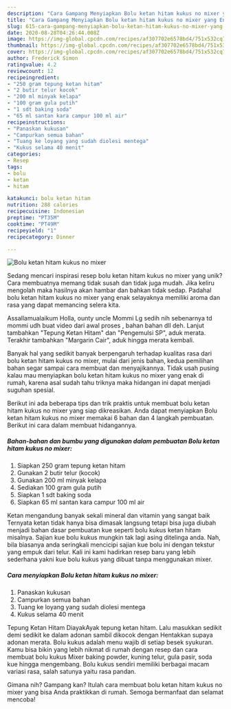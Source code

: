 ```yaml
---
description: "Cara Gampang Menyiapkan Bolu ketan hitam kukus no mixer yang Enak"
title: "Cara Gampang Menyiapkan Bolu ketan hitam kukus no mixer yang Enak"
slug: 615-cara-gampang-menyiapkan-bolu-ketan-hitam-kukus-no-mixer-yang-enak
date: 2020-08-28T04:26:44.008Z
image: https://img-global.cpcdn.com/recipes/af307702e6578bd4/751x532cq70/bolu-ketan-hitam-kukus-no-mixer-foto-resep-utama.jpg
thumbnail: https://img-global.cpcdn.com/recipes/af307702e6578bd4/751x532cq70/bolu-ketan-hitam-kukus-no-mixer-foto-resep-utama.jpg
cover: https://img-global.cpcdn.com/recipes/af307702e6578bd4/751x532cq70/bolu-ketan-hitam-kukus-no-mixer-foto-resep-utama.jpg
author: Frederick Simon
ratingvalue: 4.2
reviewcount: 12
recipeingredient:
- "250 gram tepung ketan hitam"
- "2 butir telur kocok"
- "200 ml minyak kelapa"
- "100 gram gula putih"
- "1 sdt baking soda"
- "65 ml santan kara campur 100 ml air"
recipeinstructions:
- "Panaskan kukusan"
- "Campurkan semua bahan"
- "Tuang ke loyang yang sudah diolesi mentega"
- "Kukus selama 40 menit"
categories:
- Resep
tags:
- bolu
- ketan
- hitam

katakunci: bolu ketan hitam 
nutrition: 288 calories
recipecuisine: Indonesian
preptime: "PT35M"
cooktime: "PT49M"
recipeyield: "1"
recipecategory: Dinner

---
```



![Bolu ketan hitam kukus no mixer](https://img-global.cpcdn.com/recipes/af307702e6578bd4/751x532cq70/bolu-ketan-hitam-kukus-no-mixer-foto-resep-utama.jpg)

Sedang mencari inspirasi resep bolu ketan hitam kukus no mixer yang unik? Cara membuatnya memang tidak susah dan tidak juga mudah. Jika keliru mengolah maka hasilnya akan hambar dan bahkan tidak sedap. Padahal bolu ketan hitam kukus no mixer yang enak selayaknya memiliki aroma dan rasa yang dapat memancing selera kita.

Assallamualaikum Holla, ounty uncle Mommi Lg sedih nih sebenarnya td mommi udh buat video dari awal proses , bahan bahan dll deh. Lanjut tambahkan &#34;Tepung Ketan Hitam&#34; dan &#34;Pengemulsi SP&#34;, aduk merata. Terakhir tambahkan &#34;Margarin Cair&#34;, aduk hingga merata kembali.

Banyak hal yang sedikit banyak berpengaruh terhadap kualitas rasa dari bolu ketan hitam kukus no mixer, mulai dari jenis bahan, kedua pemilihan bahan segar sampai cara membuat dan menyajikannya. Tidak usah pusing kalau mau menyiapkan bolu ketan hitam kukus no mixer yang enak di rumah, karena asal sudah tahu triknya maka hidangan ini dapat menjadi suguhan spesial.


Berikut ini ada beberapa tips dan trik praktis untuk membuat bolu ketan hitam kukus no mixer yang siap dikreasikan. Anda dapat menyiapkan Bolu ketan hitam kukus no mixer memakai 6 bahan dan 4 langkah pembuatan. Berikut ini cara dalam membuat hidangannya.

<!--inarticleads1-->

##### Bahan-bahan dan bumbu yang digunakan dalam pembuatan Bolu ketan hitam kukus no mixer:

1. Siapkan 250 gram tepung ketan hitam
1. Gunakan 2 butir telur (kocok)
1. Gunakan 200 ml minyak kelapa
1. Sediakan 100 gram gula putih
1. Siapkan 1 sdt baking soda
1. Siapkan 65 ml santan kara campur 100 ml air


Ketan mengandung banyak sekali mineral dan vitamin yang sangat baik Ternyata ketan tidak hanya bisa dimasak langsung tetapi bisa juga diubah menjadi bahan dasar pembuatan kue seperti bolu kukus ketan hitam misalnya. Sajian kue bolu kukus mungkin tak lagi asing ditelinga anda. Nah, bila biasanya anda seringkali mencicipi sajian kue bolu ini dengan tekstur yang empuk dari telur. Kali ini kami hadirkan resep baru yang lebih sederhana yakni kue bolu kukus yang dibuat tanpa menggunakan mixer. 

<!--inarticleads2-->

##### Cara menyiapkan Bolu ketan hitam kukus no mixer:

1. Panaskan kukusan
1. Campurkan semua bahan
1. Tuang ke loyang yang sudah diolesi mentega
1. Kukus selama 40 menit


Tepung Ketan Hitam DiayakAyak tepung ketan hitam. Lalu masukkan sedikit demi sedikit ke dalam adonan sambil dikocok dengan Hentakkan supaya adonan merata. Bolu kukus adalah menu wajib di setiap besek syukuran. Kamu bisa bikin yang lebih nikmat di rumah dengan resep dan cara membuat bolu kukus Mixer baking powder, kuning telur, gula pasir, soda kue hingga mengembang. Bolu kukus sendiri memiliki berbagai macam variasi rasa, salah satunya yaitu rasa pandan. 

Gimana nih? Gampang kan? Itulah cara membuat bolu ketan hitam kukus no mixer yang bisa Anda praktikkan di rumah. Semoga bermanfaat dan selamat mencoba!

